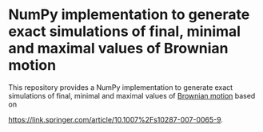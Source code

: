 # NumPy implementation to generate exact simulations of final, minimal and maximal values of Brownian motion

This repository provides a NumPy implementation to generate exact simulations of final, minimal and maximal values of [Brownian motion](https://en.wikipedia.org/wiki/Brownian_motion) based on 

https://link.springer.com/article/10.1007%2Fs10287-007-0065-9.
